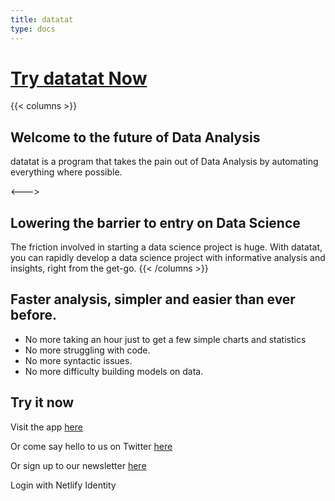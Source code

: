 ```yaml
---
title: datatat
type: docs
---
```


# [Try datatat Now](https://nanodata.shinyapps.io/datatat_premium/)

{{< columns >}}
## Welcome to the future of Data Analysis

datatat is a program that takes the pain out of Data Analysis by automating everything where possible.

<--->

## Lowering the barrier to entry on Data Science

The friction involved in starting a data science project is huge. With datatat, you can rapidly develop a data science project with informative analysis and insights, right from the get-go.
{{< /columns >}}


## Faster analysis, simpler and easier than ever before.

- No more taking an hour just to get a few simple charts and statistics
- No more struggling with code.
- No more syntactic issues.
- No more difficulty building models on data.

## Try it now

Visit the app [here](https://datatat.shinyapps.io/nanoshiny/)

Or come say hello to us on Twitter [here](https://twitter.com/nano_data)

Or sign up to our newsletter [here](https://nanodocs.netlify.app/docs/newsletter/)


<!DOCTYPE html>
<html>
<head>
  <title>datatat</title>

  <!-- include the widget -->
  <script type="text/javascript" src="https://identity.netlify.com/v1/netlify-identity-widget.js"></script>
</head>
<body>
  <!-- Add a menu:
   Log in / Sign up - when the user is not logged in
   Username / Log out - when the user is logged in
  -->
  <div data-netlify-identity-menu></div>

  <!-- Add a simpler button:
    Simple button that will open the modal.
  -->
  <div data-netlify-identity-button>Login with Netlify Identity</div>
</body>
</html>